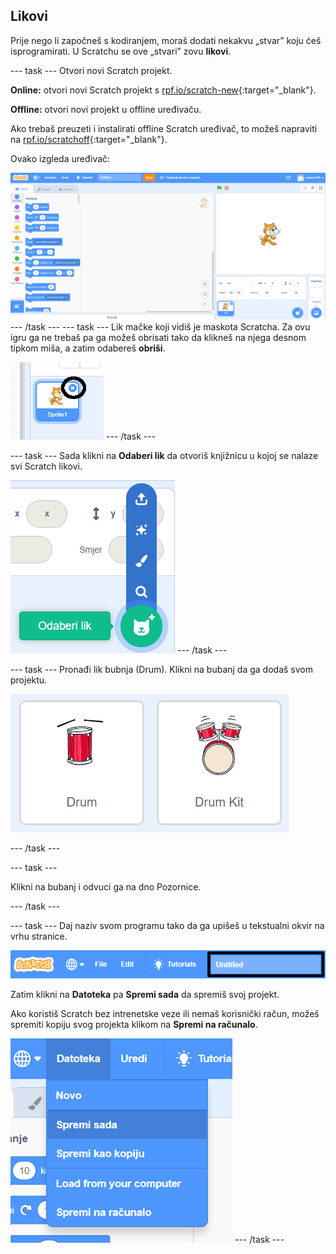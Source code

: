 ## Likovi

Prije nego li započneš s kodiranjem, moraš dodati nekakvu „stvar” koju ćeš isprogramirati. U Scratchu se ove „stvari” zovu **likovi**.

\--- task \--- Otvori novi Scratch projekt.

**Online:** otvori novi Scratch projekt s [rpf.io/scratch-new](http://rpf.io/scratch-new){:target="_blank"}.

**Offline:** otvori novi projekt u offline uređivaču.

Ako trebaš preuzeti i instalirati offline Scratch uređivač, to možeš napraviti na [rpf.io/scratchoff](http://rpf.io/scratchoff){:target="_blank"}.

Ovako izgleda uređivač:

![snimka zaslona](images/band-scratch.png) \--- /task \--- \--- task \--- Lik mačke koji vidiš je maskota Scratcha. Za ovu igru ga ne trebaš pa ga možeš obrisati tako da klikneš na njega desnom tipkom miša, a zatim odabereš **obriši**.

![snimka zaslona](images/band-delete-annotated.png) \--- /task \---

\--- task \--- Sada klikni na **Odaberi lik** da otvoriš knjižnicu u kojoj se nalaze svi Scratch likovi.

![snimka zaslona](images/band-sprite-library.png) \--- /task \---

\--- task \--- Pronađi lik bubnja (Drum). Klikni na bubanj da ga dodaš svom projektu.

![snimka zaslona](images/band-sprite-drum.png)

\--- /task \---

\--- task \---

Klikni na bubanj i odvuci ga na dno Pozornice.

\--- /task \---

\--- task \--- Daj naziv svom programu tako da ga upišeš u tekstualni okvir na vrhu stranice.

![naziv](images/band-name-annotated.png)

Zatim klikni na **Datoteka** pa **Spremi sada** da spremiš svoj projekt.

Ako koristiš Scratch bez intrenetske veze ili nemaš korisnički račun, možeš spremiti kopiju svog projekta klikom na **Spremi na računalo**.

![snimka zaslona](images/band-save.png) \--- /task \---